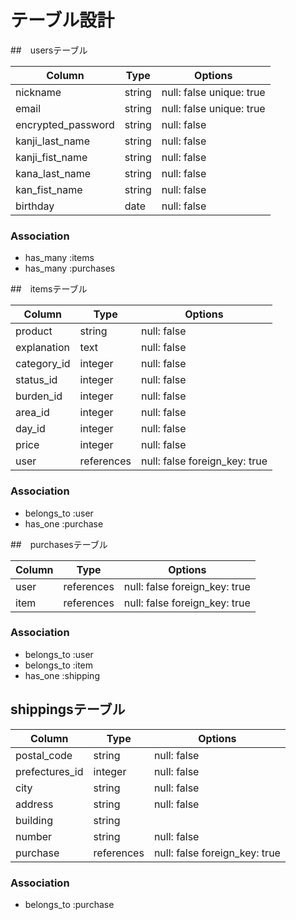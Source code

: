 # テーブル設計

##　usersテーブル

| Column             | Type   | Options                  |
| ------------------ | ------ | ------------------------ |
| nickname           | string | null: false unique: true |
| email              | string | null: false unique: true |
| encrypted_password | string | null: false              |
| kanji_last_name    | string | null: false              |
| kanji_fist_name    | string | null: false              |
| kana_last_name     | string | null: false              |
| kan_fist_name      | string | null: false              |
| birthday           | date   | null: false              |

### Association
- has_many :items
- has_many :purchases

##　itemsテーブル

| Column      | Type       | Options                       |
| ----------- | ---------- | ----------------------------- |
| product     | string     | null: false                   |
| explanation | text       | null: false                   |
| category_id | integer    | null: false                   |
| status_id   | integer    | null: false                   |
| burden_id   | integer    | null: false                   |
| area_id     | integer    | null: false                   |
| day_id      | integer    | null: false                   |
| price       | integer    | null: false                   |
| user        | references | null: false foreign_key: true |

### Association
- belongs_to :user
- has_one :purchase

##　purchasesテーブル

| Column  | Type       | Options                       |
| ------- | ---------- | ----------------------------- |
| user    | references | null: false foreign_key: true |
| item    | references | null: false foreign_key: true |

### Association
- belongs_to :user 
- belongs_to :item
- has_one :shipping

## shippingsテーブル

| Column         | Type       | Options                       |
| -------------- | ---------- | ----------------------------- |
| postal_code    | string     | null: false                   |
| prefectures_id | integer    | null: false                   |
| city           | string     | null: false                   |
| address        | string     | null: false                   |
| building       | string     |                               |
| number         | string     | null: false                   |
| purchase       | references | null: false foreign_key: true |

### Association
- belongs_to :purchase
